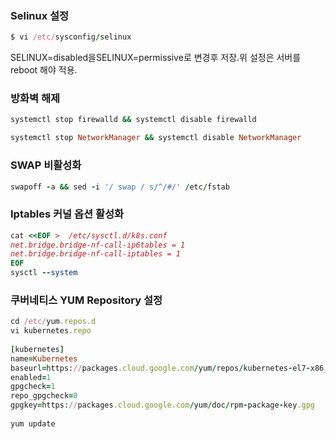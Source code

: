 
### Selinux 설정
``` ruby
$ vi /etc/sysconfig/selinux  
```  
SELINUX=disabled을SELINUX=permissive로 변경후 저장.위 설정은 서버를 reboot 해야 적용.  

### 방화벽 해제
``` ruby
systemctl stop firewalld && systemctl disable firewalld

systemctl stop NetworkManager && systemctl disable NetworkManager
```  

### SWAP 비활성화
``` ruby
swapoff -a && sed -i '/ swap / s/^/#/' /etc/fstab
```  

### Iptables 커널 옵션 활성화
``` ruby 
cat <<EOF >  /etc/sysctl.d/k8s.conf
net.bridge.bridge-nf-call-ip6tables = 1
net.bridge.bridge-nf-call-iptables = 1
EOF
sysctl --system
```  

### 쿠버네티스 YUM Repository 설정
``` ruby
cd /etc/yum.repos.d   
vi kubernetes.repo
  
[kubernetes]
name=Kubernetes
baseurl=https://packages.cloud.google.com/yum/repos/kubernetes-el7-x86_64/
enabled=1
gpgcheck=1
repo_gpgcheck=0
gpgkey=https://packages.cloud.google.com/yum/doc/rpm-package-key.gpg  
  
yum update 
```  

